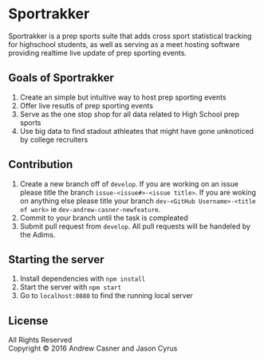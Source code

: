 # Sportrakker
Sportrakker is a prep sports suite that adds cross sport statistical tracking for highschool students, as well as serving as a meet hosting software providing realtime live update of prep sporting events.  
## Goals of Sportrakker
1. Create an simple but intuitive way to host prep sporting events
2. Offer live resutls of prep sporting events
3. Serve as the one stop shop for all data related to High School prep sports
4. Use big data to find stadout athleates that might have gone unknoticed by college recruiters


## Contribution
1. Create a new branch off of `develop`. If you are working on an issue please title the branch `issue-<issue#>-<issue title>`. If you are woking on anything else please title your branch `dev-<GitHub Username>-<title of work>` ie `dev-andrew-casner-newfeature`.
2. Commit to your branch until the task is compleated
3. Submit pull request from `develop`. All pull requests will be handeled by the Adims.


## Starting the server
1. Install dependencies with `npm install`
2. Start the server with `npm start`
3. Go to `localhost:8080` to find the running local server


## License
All Rights Reserved  
Copyright :copyright: 2016 Andrew Casner and Jason Cyrus
